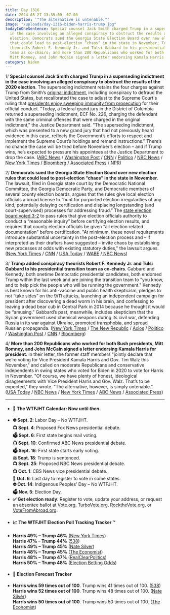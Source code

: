 ```yaml
---
title: Day 1316
date: 2024-08-27 13:35:00 -07:00
description: '"The alternative is untenable."'
image: "/uploads/day-1316-biden-harris-trump.jpg"
todayInOneSentence: Special counsel Jack Smith charged Trump in a superseding indictment
  in the case involving an alleged conspiracy to obstruct the results of the 2020
  election; Democrats sued the Georgia State Election Board over new election rules
  that could lead to post-election “chaos” in the state in November; Trump added conspiracy
  theorists Robert F. Kennedy Jr. and Tulsi Gabbard to his presidential transition
  team as co-chairs; and more than 200 Republicans who worked for both Bush presidents,
  Mitt Romney, and John McCain signed a letter endorsing Kamala Harris for president.
category: biden
---
```


1/ **Special counsel Jack Smith charged Trump in a superseding indictment in the case involving an alleged conspiracy to obstruct the results of the 2020 election**. The superseding indictment retains the four charges against Trump from Smith’s [original indictment](https://whatthefuckjusthappenedtoday.com/2023/08/01/day-924/#1-trump-was-indicted-by-special-coun), including conspiracy to defraud the United States, but recalibrated the case to adjust to the Supreme Court's ruling that [presidents enjoy sweeping immunity from prosecution](https://whatthefuckjusthappenedtoday.com/2024/07/01/day-1259/#1-the-supreme-court-ruled-6-3-that-t) for their official conduct. "Today, a federal grand jury in the District of Columbia returned a superseding indictment, ECF No. 226, charging the defendant with the same criminal offenses that were charged in the original indictment," the Justice Department said. "The superseding indictment, which was presented to a new grand jury that had not previously heard evidence in this case, reflects the Government’s efforts to respect and implement the Supreme Court’s holdings and remand instructions." There’s no chance the case will be tried before November’s election – and if Trump wins, he’s expected to pressure his appointees at the Justice Department to drop the case. ([ABC News](https://abcnews.go.com/Politics/donald-trump-charged-superseding-indictment-federal-election-subversion/story?id=113193224) / [Washington Post](https://www.washingtonpost.com/national-security/2024/08/27/trump-dc-indictment-new-charges-jan-6/) / [CNN](https://www.cnn.com/2024/08/27/politics/trump-superseding-indictment-january-6/index.html) / [Politico](https://www.politico.com/news/2024/08/27/trump-indicted-2020-election-subversion-00176503) / [NBC News](https://www.nbcnews.com/politics/justice-department/trump-indicted-federal-election-interference-case-supreme-court-immuni-rcna168503) / [New York Times](https://www.nytimes.com/2024/08/27/us/politics/trump-indictment-election-jan-6.html) / [Bloomberg](https://www.bloomberg.com/news/articles/2024-08-27/trump-special-counsel-files-new-indictment-over-2020-election) / [Associated Press](https://apnews.com/article/trump-jack-smith-jan-6-186c874404912578e44d5781c8267e2d) / [NPR](https://www.npr.org/2024/08/27/nx-s1-5090925/trump-indictment-jan6))

2/ **Democrats sued the Georgia State Election Board over new election rules that could lead to post-election “chaos” in the state in November**. The lawsuit, filed in Georgia state court by the Democratic National Committee, the Georgia Democratic Party, and Democratic members of several county election boards, argues that the rules give local election officials a broad license to “hunt for purported election irregularities of any kind, potentially delaying certification and displacing longstanding (and court-supervised) processes for addressing fraud.” The [state election board voted 3-2](https://whatthefuckjusthappenedtoday.com/2024/08/21/day-1310/#2-the-georgia-state-election-board-a) to pass rules that give election officials authority to conduct a “reasonable inquiry” before certifying election results, and requires that county election officials be given “all election related documentation” before certification. "At minimum, these novel requirements introduce substantial uncertainty in the post-election process and – if interpreted as their drafters have suggested – invite chaos by establishing new processes at odds with existing statutory duties," the lawsuit argues. ([New York Times](https://www.nytimes.com/2024/08/26/us/elections/georgia-elections-lawsuit-democrats.html) / [CNN](https://www.cnn.com/2024/08/26/politics/democrats-lawsuit-georgia-certification-rules/index.html) / [USA Today](https://www.usatoday.com/story/news/politics/elections/2024/08/26/georgia-election-board-rules-lawsuit-democratic-party/74958849007/) / [WABE](https://www.wabe.org/lawsuit-challenges-georgias-new-election-certification-rules/) /[ NBC News](https://www.nbcnews.com/politics/2024-election/democrats-sue-new-election-rules-battleground-georgia-rcna168329))

3/ **Trump added conspiracy theorists Robert F. Kennedy Jr. and Tulsi Gabbard to his presidential transition team as co-chairs**. Gabbard and Kennedy, both onetime Democratic presidential candidates, both endorsed Trump within the last week and are joining the transition team to "you know, and to help pick the people who will be running the government." Kennedy is best known for his anti-vaccine and public health skepticism, pledges to not “take sides” on the 9/11 attacks, launching an independent campaign for president after discovering a dead worm in his brain, and confessing to leaving a dead bear cub in Central Park in 2014 because he thought it would be “amusing.” Gabbard’s past, meanwhile, includes skepticism that the Syrian government used chemical weapons during its civil war, defending Russia in its war against Ukraine, promoted transphobia, and spread Russian propaganda. ([New York Times](https://www.nytimes.com/2024/08/27/us/politics/trump-transition-rfk-tulsi-gabbard.html) / [The New Republic](https://newrepublic.com/post/185348/trump-transition-team-conspiracy-theorists-rfk-jr-tulsi-gabbard) / [Axios](https://www.axios.com/2024/08/27/trump-rfk-jr-tulsi-gabbard-transition-team-2024) / [Politico](https://www.politico.com/news/2024/08/27/trump-transition-rfk-gabbard-00176437) / [Washington Post](https://www.washingtonpost.com/politics/2024/08/27/trump-kennedy-gabbard-transition/) / [CNN](https://www.cnn.com/2024/08/27/politics/gabbard-rfk-jr-trump-transition/index.html) / [Bloomberg](https://www.bloomberg.com/news/articles/2024-08-27/trump-adds-rfk-jr-tulsi-gabbard-to-2024-transition-team))

4/ **More than 200 Republicans who worked for both Bush presidents, Mitt Romney, and John McCain signed a letter endorsing Kamala Harris for president**. In their letter, the former staff members "jointly declare that we’re voting for Vice President Kamala Harris and Gov. Tim Walz this November," and called on moderate Republicans and conservative independents in swing states who voted for Biden in 2020 to vote for Harris in November. "Of course, we have plenty of honest, ideological disagreements with Vice President Harris and Gov. Walz. That’s to be expected," they wrote. "The alternative, however, is simply untenable.” ([USA Today](https://www.usatoday.com/story/news/politics/elections/2024/08/26/bush-mccain-romney-trump-harris-2024/74947380007/) / [NBC News](https://www.nbcnews.com/politics/2024-election/200-former-bush-mccain-romney-staffers-endorse-harris-rcna168363) / [New York Times](https://www.nytimes.com/2024/08/26/us/politics/harris-trump-bush-romney-mccain.html) / [ABC News](https://abcnews.go.com/Politics/abc-retired-4-star-general-200-former-gop/story?id=113163960) / [Associated Press](https://apnews.com/article/kamala-harris-republican-endorsements-1371966c9be8ac4e0e6b3e1e126edbc9))
 
---

* #### 📅 The WTFJHT Calendar: Now until *then*. 
* **⛔️ Sept. 2**: Labor Day – No WTFJHT. \
**📺 Sept. 4**: Proposed Fox News presidential debate. \
**🗳️ Sept. 6**: First state begins mail voting. \
**📺 Sept. 10**: Confirmed ABC News presidential debate. \
**🗳️ Sept. 16**: First state starts early voting. \
**⚖️ Sept. 18**: Trump is sentenced. \
**📺 Sept. 25**: Proposed NBC News presidential debate. \
**📺 Oct. 1**: CBS News vice presidential debate. \
**📆 Oct. 6**: Last day to register to vote in some states. \
**⛔️ Oct. 14**: Indigenous Peoples’ Day – No WTFJHT. \
**🗳️ Nov. 5**: Election Day.
* **✅ Get election ready**: Register to vote, update your address, or request an absentee ballot at [Vote.org](https://www.vote.org/), [TurboVote.org](https://turbovote.org/), [RocktheVote.org](https://www.rockthevote.org/), or [VoteFromAbroad.org](https://www.votefromabroad.org/).
* #### 📈 The WTFJHT Election Poll Tracking Tracker ™️
* **Harris 49% – Trump 46%** ([New York Times](https://www.nytimes.com/interactive/2024/us/elections/polls-president.html)) \
**Harris 47% – Trump 44%** ([538](https://projects.fivethirtyeight.com/polls/president-general/2024/national/)) \
**Harris 49% – Trump 45%** ([Nate Silver](https://www.natesilver.net/p/nate-silver-2024-president-election-polls-model)) \
**Harris 48% – Trump 45%** ([The Economist](https://www.economist.com/interactive/us-2024-election/trump-harris-polls)) \
**Harris 48% – Trump 47%** ([RealClearPolitics](https://www.realclearpolling.com/polls/president/general/2024/trump-vs-harris)) \
**Harris 50% – Trump 48%** ([Election Betting Odds](https://www.electionbettingodds.com/))
* #### 🔮 Election Forecast Tracker
* **Harris wins 59 times out of 100**. Trump wins 41 times out of 100. ([538](https://projects.fivethirtyeight.com/2024-election-forecast/)) \
**Harris wins 52 times out of 100**. Trump wins 48 times out of 100. ([Nate Silver](https://www.natesilver.net/p/nate-silver-2024-president-election-polls-model)) \
**Harris wins 50 times out of 100**. Trump wins 50 times out of 100. ([The Economist](https://www.economist.com/interactive/us-2024-election/prediction-model/president/))

